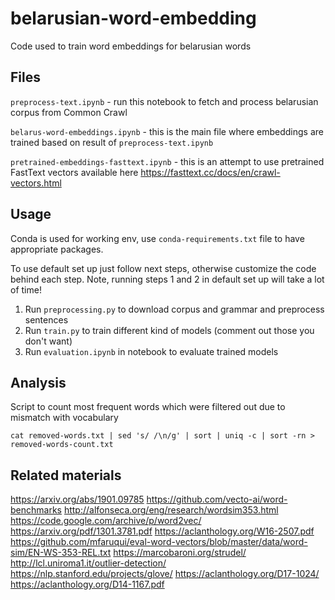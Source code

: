 # belarusian-word-embedding
Code used to train word embeddings for belarusian words

## Files
`preprocess-text.ipynb` - run this notebook to fetch and process belarusian corpus from Common Crawl

`belarus-word-embeddings.ipynb` - this is the main file where embeddings are trained based on result of `preprocess-text.ipynb`

`pretrained-embeddings-fasttext.ipynb` - this is an attempt to use pretrained FastText vectors available here https://fasttext.cc/docs/en/crawl-vectors.html

## Usage

Conda is used for working env, use `conda-requirements.txt` file to have appropriate packages.

To use default set up just follow next steps, otherwise customize the code behind each step. Note, running steps 1 and 2 in default set up will take a lot of time!

1. Run `preprocessing.py` to download corpus and grammar and preprocess sentences
2. Run `train.py` to train different kind of models (comment out those you don't want)
3. Run `evaluation.ipynb` in notebook to evaluate trained models

## Analysis

Script to count most frequent words which were filtered out due to mismatch with vocabulary

```
cat removed-words.txt | sed 's/ /\n/g' | sort | uniq -c | sort -rn > removed-words-count.txt
```

## Related materials

https://arxiv.org/abs/1901.09785
https://github.com/vecto-ai/word-benchmarks
http://alfonseca.org/eng/research/wordsim353.html
https://code.google.com/archive/p/word2vec/
https://arxiv.org/pdf/1301.3781.pdf
https://aclanthology.org/W16-2507.pdf
https://github.com/mfaruqui/eval-word-vectors/blob/master/data/word-sim/EN-WS-353-REL.txt
https://marcobaroni.org/strudel/
http://lcl.uniroma1.it/outlier-detection/
https://nlp.stanford.edu/projects/glove/
https://aclanthology.org/D17-1024/
https://aclanthology.org/D14-1167.pdf
